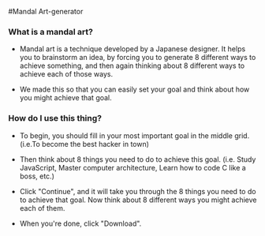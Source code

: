 #Mandal Art-generator


### What is a mandal art? 

- Mandal art is a technique developed by a Japanese designer. It helps you to brainstorm an idea, by forcing you to generate 8 different ways to achieve something, and then again thinking about 8 different ways to achieve each of those ways. 

- We made this so that you can easily set your goal and think about how you might achieve that goal. 

### How do I use this thing? 

- To begin, you should fill in your most important goal in the middle grid. (i.e.To become the best hacker in town)

- Then think about 8 things you need to do to achieve this goal. (i.e. Study JavaScript, Master computer architecture, Learn how to code C like a boss, etc.) 

- Click "Continue", and it will take you through the 8 things you need to do to achieve that goal. Now think about 8 different ways you might achieve each of them. 

- When you're done, click "Download". 
